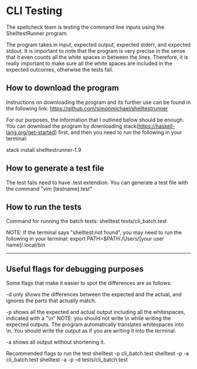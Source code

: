 # CLI Testing
The spellcheck team is testing the command line inputs using the ShelltestRunner program.

The program takes in input, expected output, expected stderr, and expected stdout.
It is important to note that the program is very precise in the sense that it even counts all the white spaces in between the lines. Therefore, it is really important to make sure all the white spaces are included in the expected outcomes, otherwise the tests fail.

## How to download the program

Instructions on downloading the program and its further use can be found in the following link: https://github.com/simonmichael/shelltestrunner

For our purposes, the information that I outlined below should be enough. You can download the program by downloading stack(https://haskell-lang.org/get-started) first, and then you need to run the following in your terminal:

stack install shelltestrunner-1.9


## How to generate a test file
The test fails need to have .test extendion. You can generate a test file with the command "vim [testname].test"


## How to run the tests
Command for running the batch tests:
shelltest tests/cli_batch.test

NOTE: If the terminal says "shelltest:not found", you may need to run the following in your terminal:
export PATH=$PATH:/Users/[your user name]/.local/bin

-----------------------------------------------------------
## Useful flags for debugging purposes
Some flags that make it easier to spot the differences are as follows:

-d only shows the differences between the expected and the actual, and ignores the parts that actually match.

-p shows all the expected and actual output including all the whitespaces, indicated with a "\n"
NOTE: you should not write \n while writing the expected outputs. The program automatically translates whitespaces into \n. You should write the output as if you are writing it into the terminal.

-a shows all output without shortening it.

Recommended flags to run the test
shelltest -p cli_batch.test
shelltest -p -a cli_batch.test
shelltest -a -p -d tests/cli_batch.test
